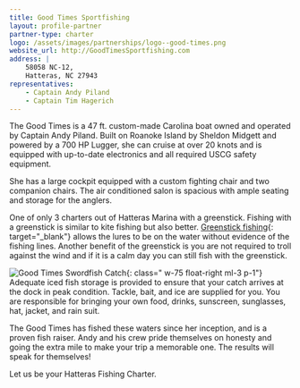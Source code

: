 ```yaml
---
title: Good Times Sportfishing
layout: profile-partner
partner-type: charter
logo: /assets/images/partnerships/logo--good-times.png
website_url: http://GoodTimesSportfishing.com
address: |
    58058 NC-12,  
    Hatteras, NC 27943
representatives: 
    - Captain Andy Piland 
    - Captain Tim Hagerich
---
```


The Good Times is a 47 ft. custom-made Carolina boat owned and operated by Captain Andy Piland. Built on Roanoke Island by Sheldon Midgett and powered by a 700 HP Lugger, she can cruise at over 20 knots and is equipped with up-to-date electronics and all required USCG safety equipment.

She has a large cockpit equipped with a custom fighting chair and two companion chairs. The air conditioned salon is spacious with ample seating and storage for the anglers.

One of only 3 charters out of Hatteras Marina with a greenstick. Fishing with a greenstick is similar to kite fishing but also better. [Greenstick fishing](https://en.wikipedia.org/wiki/Green-sticking){: target="_blank"} allows the lures to be on the water without evidence of the fishing lines. Another benefit of the greenstick is you are not required to troll against the wind and if it is a calm day you can still fish with the greenstick.

![Good Times Swordfish Catch](http://www.goodtimessportfishing.com/w/wp-content/uploads/1465515988-3c65e2a364de29b2918c1e957e106966-1024x768.jpg){: class=" w-75 float-right ml-3 p-1"}
Adequate iced fish storage is provided to ensure that your catch arrives at the dock in peak condition. Tackle, bait, and ice are supplied for you. You are responsible for bringing your own food, drinks, sunscreen, sunglasses, hat, jacket, and rain suit.

The Good Times has fished these waters since her inception, and is a proven fish raiser. Andy and his crew pride themselves on honesty and going the extra mile to make your trip a memorable one. The results will speak for themselves! 

Let us be your Hatteras Fishing Charter.           